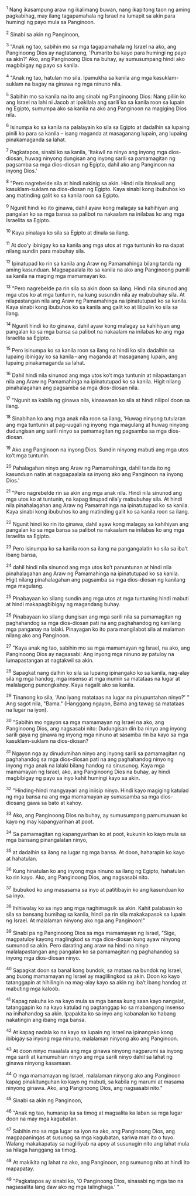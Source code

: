 <sup>1</sup>
Nang ikasampung araw ng ikalimang buwan, nang ikapitong taon ng aming pagkabihag, may ilang tagapamahala ng Israel na lumapit sa akin para humingi ng payo mula sa Panginoon. 

<sup>2</sup>
Sinabi sa akin ng Panginoon, 

<sup>3</sup>
"Anak ng tao, sabihin mo sa mga tagapamahala ng Israel na ako, ang Panginoong Dios ay nagtatanong, 'Pumarito ba kayo para humingi ng payo sa akin?' Ako, ang Panginoong Dios na buhay, ay sumusumpang hindi ako magbibigay ng payo sa kanila. 

<sup>4</sup>
"Anak ng tao, hatulan mo sila. Ipamukha sa kanila ang mga kasuklam-suklam na bagay na ginawa ng mga ninuno nila. 

<sup>5</sup>
Sabihin mo sa kanila na ito ang sinabi ng Panginoong Dios: Nang piliin ko ang Israel na lahi ni Jacob at ipakilala ang sarili ko sa kanila roon sa lupain ng Egipto, sumumpa ako sa kanila na ako ang Panginoon na magiging Dios nila. 

<sup>6</sup>
Isinumpa ko sa kanila na palalayain ko sila sa Egipto at dadalhin sa lupaing pinili ko para sa kanila – isang maganda at masaganang lupain, ang lupaing pinakamaganda sa lahat. 

<sup>7</sup>
Pagkatapos, sinabi ko sa kanila, 'Itakwil na ninyo ang inyong mga dios-diosan, huwag ninyong dungisan ang inyong sarili sa pamamagitan ng pagsamba sa mga dios-diosan ng Egipto, dahil ako ang Panginoon na inyong Dios.' 

<sup>8</sup>
"Pero nagrebelde sila at hindi nakinig sa akin. Hindi nila itinakwil ang kasuklam-suklam na dios-diosan ng Egipto. Kaya sinabi kong ibubuhos ko ang matinding galit ko sa kanila roon sa Egipto. 

<sup>9</sup>
Ngunit hindi ko ito ginawa, dahil ayaw kong malagay sa kahihiyan ang pangalan ko sa mga bansa sa palibot na nakaalam na inilabas ko ang mga Israelita sa Egipto. 

<sup>10</sup>
Kaya pinalaya ko sila sa Egipto at dinala sa ilang. 

<sup>11</sup>
At dooʼy ibinigay ko sa kanila ang mga utos at mga tuntunin ko na dapat nilang sundin para mabuhay sila. 

<sup>12</sup>
Ipinatupad ko rin sa kanila ang Araw ng Pamamahinga bilang tanda ng aming kasunduan. Magpapaalala ito sa kanila na ako ang Panginoong pumili sa kanila na maging mga mamamayan ko. 

<sup>13</sup>
"Pero nagrebelde pa rin sila sa akin doon sa ilang. Hindi nila sinunod ang mga utos ko at mga tuntunin, na kung susundin nila ay mabubuhay sila. At nilapastangan nila ang Araw ng Pamamahinga na ipinatutupad ko sa kanila. Kaya sinabi kong ibubuhos ko sa kanila ang galit ko at lilipulin ko sila sa ilang. 

<sup>14</sup>
Ngunit hindi ko ito ginawa, dahil ayaw kong malagay sa kahihiyan ang pangalan ko sa mga bansa sa palibot na nakaalam na inilabas ko ang mga Israelita sa Egipto. 

<sup>15</sup>
Pero isinumpa ko sa kanila roon sa ilang na hindi ko sila dadalhin sa lupaing ibinigay ko sa kanila – ang maganda at masaganang lupain, ang lupaing pinakamaganda sa lahat. 

<sup>16</sup>
Dahil hindi nila sinunod ang mga utos koʼt mga tuntunin at nilapastangan nila ang Araw ng Pamamahinga na ipinatutupad ko sa kanila. Higit nilang pinahalagahan ang pagsamba sa mga dios-diosan nila. 

<sup>17</sup>
"Ngunit sa kabila ng ginawa nila, kinaawaan ko sila at hindi nilipol doon sa ilang. 

<sup>18</sup>
Sinabihan ko ang mga anak nila roon sa ilang, 'Huwag ninyong tutularan ang mga tuntunin at pag-uugali ng inyong mga magulang at huwag ninyong dudungisan ang sarili ninyo sa pamamagitan ng pagsamba sa mga dios-diosan. 

<sup>19</sup>
Ako ang Panginoon na inyong Dios. Sundin ninyong mabuti ang mga utos koʼt mga tuntunin. 

<sup>20</sup>
Pahalagahan ninyo ang Araw ng Pamamahinga, dahil tanda ito ng kasunduan natin at nagpapaalala sa inyong ako ang Panginoon na inyong Dios.' 

<sup>21</sup>
"Pero nagrebelde rin sa akin ang mga anak nila. Hindi nila sinunod ang mga utos ko at tuntunin, na kapag tinupad nilaʼy mabubuhay sila. At hindi nila pinahalagahan ang Araw ng Pamamahinga na ipinatutupad ko sa kanila. Kaya sinabi kong ibubuhos ko ang matinding galit ko sa kanila roon sa ilang. 

<sup>22</sup>
Ngunit hindi ko rin ito ginawa, dahil ayaw kong malagay sa kahihiyan ang pangalan ko sa mga bansa sa palibot na nakaalam na inilabas ko ang mga Israelita sa Egipto. 

<sup>23</sup>
Pero isinumpa ko sa kanila roon sa ilang na pangangalatin ko sila sa ibaʼt ibang bansa, 

<sup>24</sup>
dahil hindi nila sinunod ang mga utos koʼt panuntunan at hindi nila pinahalagahan ang Araw ng Pamamahinga na ipinatutupad ko sa kanila. Higit nilang pinahalagahan ang pagsamba sa mga dios-diosan ng kanilang mga magulang. 

<sup>25</sup>
Pinabayaan ko silang sundin ang mga utos at mga tuntuning hindi mabuti at hindi makapagbibigay ng magandang buhay. 

<sup>26</sup>
Pinabayaan ko silang dungisan ang mga sarili nila sa pamamagitan ng paghahandog sa mga dios-diosan pati na ang paghahandog ng kanilang mga panganay na lalaki. Pinayagan ko ito para mangilabot sila at malaman nilang ako ang Panginoon. 

<sup>27</sup>
"Kaya anak ng tao, sabihin mo sa mga mamamayan ng Israel, na ako, ang Panginoong Dios ay nagsasabi: Ang inyong mga ninuno ay patuloy na lumapastangan at nagtakwil sa akin. 

<sup>28</sup>
Sapagkat nang dalhin ko sila sa lupaing ipinangako ko sa kanila, nag-alay sila ng mga handog, mga insenso at mga inumin sa matataas na lugar at malalagong punongkahoy. Kaya nagalit ako sa kanila. 

<sup>29</sup>
Tinanong ko sila, 'Ano iyang matataas na lugar na pinupuntahan ninyo?' " Ang sagot nila, "Bama." (Hanggang ngayon, Bama ang tawag sa matataas na lugar na iyon). 

<sup>30</sup>
"Sabihin mo ngayon sa mga mamamayan ng Israel na ako, ang Panginoong Dios, ang nagsasabi nito: Dudungisan din ba ninyo ang inyong sarili gaya ng ginawa ng inyong mga ninuno at sasamba rin ba kayo sa mga kasuklam-suklam na dios-diosan? 

<sup>31</sup>
Ngayon nga ay dinudumihan ninyo ang inyong sarili sa pamamagitan ng paghahandog sa mga dios-diosan pati na ang paghahandog ninyo ng inyong mga anak na lalaki bilang handog na sinusunog. Kaya mga mamamayan ng Israel, ako, ang Panginoong Dios na buhay, ay hindi magbibigay ng payo sa inyo kahit humingi kayo sa akin. 

<sup>32</sup>
"Hinding-hindi mangyayari ang iniisip ninyo. Hindi kayo magiging katulad ng mga bansa na ang mga mamamayan ay sumasamba sa mga dios-diosang gawa sa bato at kahoy. 

<sup>33</sup>
Ako, ang Panginoong Dios na buhay, ay sumusumpang pamumunuan ko kayo ng may kapangyarihan at poot. 

<sup>34</sup>
Sa pamamagitan ng kapangyarihan ko at poot, kukunin ko kayo mula sa mga bansang pinangalatan ninyo, 

<sup>35</sup>
at dadalhin sa ilang na lugar ng mga bansa. At doon, haharapin ko kayo at hahatulan. 

<sup>36</sup>
Kung hinatulan ko ang inyong mga ninuno sa ilang ng Egipto, hahatulan ko rin kayo. Ako, ang Panginoong Dios, ang nagsasabi nito. 

<sup>37</sup>
Ibubukod ko ang masasama sa inyo at patitibayin ko ang kasunduan ko sa inyo. 

<sup>38</sup>
Ihihiwalay ko sa inyo ang mga naghimagsik sa akin. Kahit palabasin ko sila sa bansang bumihag sa kanila, hindi pa rin sila makakapasok sa lupain ng Israel. At malalaman ninyong ako nga ang Panginoon!" 

<sup>39</sup>
Sinabi pa ng Panginoong Dios sa mga mamamayan ng Israel, "Sige, magpatuloy kayong maglingkod sa mga dios-diosan kung ayaw ninyong sumunod sa akin. Pero darating ang araw na hindi na ninyo malalapastangan ang pangalan ko sa pamamagitan ng paghahandog sa inyong mga dios-diosan ninyo. 

<sup>40</sup>
Sapagkat doon sa banal kong bundok, sa mataas na bundok ng Israel, ang buong mamamayan ng Israel ay maglilingkod sa akin. Doon ko kayo tatanggapin at hihilingin na mag-alay kayo sa akin ng ibaʼt ibang handog at mabuting mga kaloob. 

<sup>41</sup>
Kapag nakuha ko na kayo mula sa mga bansa kung saan kayo nangalat, tatanggapin ko na kayo katulad ng pagtanggap ko sa mabangong insenso na inihahandog sa akin. Ipapakita ko sa inyo ang kabanalan ko habang nakatingin ang ibang mga bansa. 

<sup>42</sup>
At kapag nadala ko na kayo sa lupain ng Israel na ipinangako kong ibibigay sa inyong mga ninuno, malalaman ninyong ako ang Panginoon. 

<sup>43</sup>
At doon ninyo maaalala ang mga ginawa ninyong nagparumi sa inyong mga sarili at kamumuhian ninyo ang mga sarili ninyo dahil sa lahat ng ginawa ninyong kasamaan. 

<sup>44</sup>
O mga mamamayan ng Israel, malalaman ninyong ako ang Panginoon kapag pinakitunguhan ko kayo ng mabuti, sa kabila ng marumi at masama ninyong ginawa. Ako, ang Panginoong Dios, ang nagsasabi nito." 

<sup>45</sup>
Sinabi sa akin ng Panginoon, 

<sup>46</sup>
"Anak ng tao, humarap ka sa timog at magsalita ka laban sa mga lugar doon na may mga kagubatan. 

<sup>47</sup>
Sabihin mo sa mga lugar na iyon na ako, ang Panginoong Dios, ang magpapaningas at susunog sa mga kagubatan, sariwa man ito o tuyo. Walang makakapatay sa nagliliyab na apoy at susunugin nito ang lahat mula sa hilaga hanggang sa timog. 

<sup>48</sup>
At makikita ng lahat na ako, ang Panginoon, ang sumunog nito at hindi ito mapapatay. 

<sup>49</sup>
"Pagkatapos ay sinabi ko, 'O Panginoong Dios, sinasabi ng mga tao na nagsasalita lang daw ako ng mga talinghaga.' "